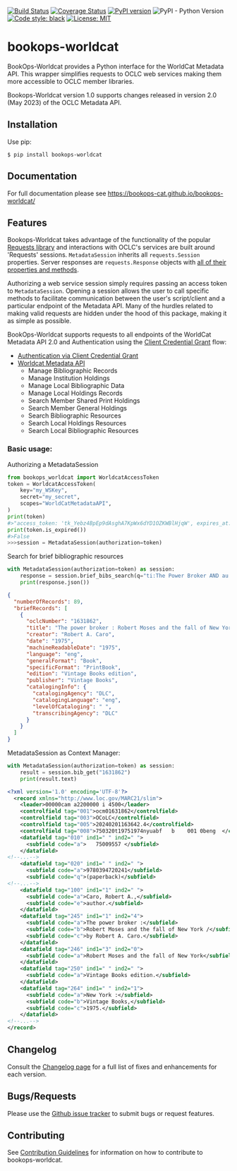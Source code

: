 [![Build Status](https://github.com/BookOps-CAT/bookops-marc/actions/workflows/unit-tests.yaml/badge.svg?branch=main)](https://github.com/BookOps-CAT/bookops-worldcat/actions) [![Coverage Status](https://coveralls.io/repos/github/BookOps-CAT/bookops-worldcat/badge.svg?branch=main)](https://coveralls.io/github/BookOps-CAT/bookops-worldcat?branch=main) [![PyPI version](https://badge.fury.io/py/bookops-worldcat.svg)](https://badge.fury.io/py/bookops-worldcat) ![PyPI - Python Version](https://img.shields.io/pypi/pyversions/bookops-worldcat) [![Code style: black](https://img.shields.io/badge/code%20style-black-000000.svg)](https://github.com/psf/black) [![License: MIT](https://img.shields.io/badge/License-MIT-yellow.svg)](https://opensource.org/licenses/MIT)

# bookops-worldcat

BookOps-Worldcat provides a Python interface for the WorldCat Metadata API. This wrapper simplifies requests to OCLC web services making them more accessible to OCLC member libraries.

Bookops-Worldcat version 1.0 supports changes released in version 2.0 (May 2023) of the OCLC Metadata API. 

## Installation

Use pip:

`$ pip install bookops-worldcat`

## Documentation

For full documentation please see https://bookops-cat.github.io/bookops-worldcat/

## Features

Bookops-Worldcat takes advantage of the functionality of the popular [Requests library](https://requests.readthedocs.io/en/master/) and interactions with OCLC's services are built around 'Requests' sessions. `MetadataSession` inherits all `requests.Session` properties. Server responses are `requests.Response` objects with [all of their properties and methods](https://requests.readthedocs.io/en/master/user/quickstart/#response-content).

Authorizing a web service session simply requires passing an access token to `MetadataSession`. Opening a session allows the user to call specific methods to facilitate communication between the user's script/client and a particular endpoint of the Metadata API. Many of the hurdles related to making valid requests are hidden under the hood of this package, making it as simple as possible.

BookOps-Worldcat supports requests to all endpoints of the WorldCat Metadata API 2.0 and Authentication using the [Client Credential Grant](https://www.oclc.org/developer/api/keys/oauth/client-credentials-grant.en.html) flow:

+ [Authentication via Client Credential Grant](https://www.oclc.org/developer/api/keys/oauth/client-credentials-grant.en.html)
+ [Worldcat Metadata API](https://www.oclc.org/developer/api/oclc-apis/worldcat-metadata-api.en.html)
    + Manage Bibliographic Records
    + Manage Institution Holdings
    + Manage Local Bibliographic Data
    + Manage Local Holdings Records
    + Search Member Shared Print Holdings
    + Search Member General Holdings
    + Search Bibliographic Resources
    + Search Local Holdings Resources
    + Search Local Bibliographic Resources

### Basic usage:

Authorizing a MetadataSession
```python
from bookops_worldcat import WorldcatAccessToken
token = WorldcatAccessToken(
    key="my_WSKey",
    secret="my_secret",
    scopes="WorldCatMetadataAPI",
)
print(token)
#>"access_token: 'tk_Yebz4BpEp9dAsghA7KpWx6dYD1OZKWBlHjqW', expires_at: '2024-01-01 12:00:00Z'"
print(token.is_expired())
#>False
>>>session = MetadataSession(authorization=token)
```

Search for brief bibliographic resources
```python
with MetadataSession(authorization=token) as session:
    response = session.brief_bibs_search(q="ti:The Power Broker AND au: Caro, Robert")
    print(response.json())
```
```json
{
  "numberOfRecords": 89,
  "briefRecords": [
    {
      "oclcNumber": "1631862",
      "title": "The power broker : Robert Moses and the fall of New York",
      "creator": "Robert A. Caro",
      "date": "1975",
      "machineReadableDate": "1975",
      "language": "eng",
      "generalFormat": "Book",
      "specificFormat": "PrintBook",
      "edition": "Vintage Books edition",
      "publisher": "Vintage Books",
      "catalogingInfo": {
        "catalogingAgency": "DLC",
        "catalogingLanguage": "eng",
        "levelOfCataloging": " ",
        "transcribingAgency": "DLC"
      }
    }
  ]
}
```
MetadataSession as Context Manager:
```python
with MetadataSession(authorization=token) as session:
    result = session.bib_get("1631862")
    print(result.text) 
```
```xml
<?xml version='1.0' encoding='UTF-8'?>
  <record xmlns="http://www.loc.gov/MARC21/slim">
    <leader>00000cam a2200000 i 4500</leader>
    <controlfield tag="001">ocm01631862</controlfield>
    <controlfield tag="003">OCoLC</controlfield>
    <controlfield tag="005">20240201163642.4</controlfield>
    <controlfield tag="008">750320t19751974nyuabf   b    001 0beng  </controlfield>
    <datafield tag="010" ind1=" " ind2=" ">
      <subfield code="a">   75009557 </subfield>
    </datafield>
<!--...-->
    <datafield tag="020" ind1=" " ind2=" ">
      <subfield code="a">9780394720241</subfield>
      <subfield code="q">(paperback)</subfield>
<!--...-->
    <datafield tag="100" ind1="1" ind2=" ">
      <subfield code="a">Caro, Robert A.,</subfield>
      <subfield code="e">author.</subfield>
    </datafield>
    <datafield tag="245" ind1="1" ind2="4">
      <subfield code="a">The power broker :</subfield>
      <subfield code="b">Robert Moses and the fall of New York /</subfield>
      <subfield code="c">by Robert A. Caro.</subfield>
    </datafield>
    <datafield tag="246" ind1="3" ind2="0">
      <subfield code="a">Robert Moses and the fall of New York</subfield>
    </datafield>
    <datafield tag="250" ind1=" " ind2=" ">
      <subfield code="a">Vintage Books edition.</subfield>
    </datafield>
    <datafield tag="264" ind1=" " ind2="1">
      <subfield code="a">New York :</subfield>
      <subfield code="b">Vintage Books,</subfield>
      <subfield code="c">1975.</subfield>
    </datafield>
<!--...-->
</record>
```

## Changelog

Consult the [Changelog page](https://bookops-cat.github.io/bookops-worldcat/latest/about/changelog/) for a full list of fixes and enhancements for each version.

## Bugs/Requests

Please use the [Github issue tracker](https://github.com/BookOps-CAT/bookops-worldcat/issues) to submit bugs or request features.

## Contributing

See [Contribution Guidelines]() for information on how to contribute to bookops-worldcat.
